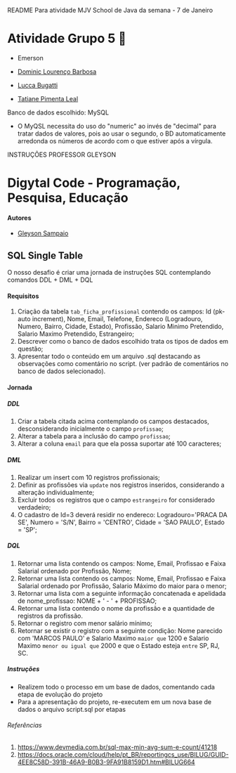 README Para atividade MJV School de Java da semana - 7 de Janeiro

# Atividade Grupo 5 :notebook:

- Emerson

- [Dominic Lourenço Barbosa](https://github.com/DomBarbosa8)

- [Lucca Bugatti](https://github.com/luccabugatti)

- [Tatiane Pimenta Leal](https://github.com/TatianePimentaLeal)

  

Banco de dados escolhido: MySQL

- O MyQSL necessita do uso do "numeric" ao invés de "decimal" para tratar dados de valores, pois ao usar o segundo, o BD automaticamente arredonda os números de acordo com o que estiver após a vírgula.

  





INSTRUÇÕES PROFESSOR GLEYSON

# Digytal Code - Programação, Pesquisa, Educação

#### Autores

- [Gleyson Sampaio](https://github.com/glysns)

## SQL Single Table

O nosso desafio é criar uma jornada de instruções SQL contemplando comandos DDL + DML + DQL

#### Requisitos

1. Criação da tabela `tab_ficha_profissional` contendo os campos: Id (pk-auto increment), Nome, Email, Telefone, Endereco (Logradouro, Numero, Bairro, Cidade, Estado), Profissão, Salario Minimo Pretendido, Salario Maximo Pretendido, Estrangeiro;
2. Descrever como o banco de dados escolhido trata os tipos de dados em questão;
3. Apresentar todo o conteúdo em um arquivo .sql destacando as observações como comentário no script. (ver padrão de comentários no banco de dados selecionado).

#### Jornada

##### DDL

1. Criar a tabela citada acima contemplando os campos destacados, desconsiderando inicialmente o campo `profissao`;
2. Alterar a tabela para a inclusão do campo `profissao`;
3. Alterar a coluna `email` para que ela possa suportar até 100 caracteres;

##### DML

1. Realizar um insert com 10 registros profissionais;
2. Definir as profissões via `update` nos registros inseridos, considerando a alteração individualmente;
3. Excluir todos os registros que o campo `estrangeiro` for considerado verdadeiro;
4. O cadastro de Id=3 deverá residir no endereco: Logradouro='PRACA DA SE', Numero = 'S/N', Bairro = 'CENTRO', Cidade = 'SAO PAULO', Estado = 'SP';

##### DQL

1. Retornar uma lista contendo os campos: Nome, Email, Profissao e Faixa Salarial ordenado por Profissão, Nome;
2. Retornar uma lista contendo os campos: Nome, Email, Profissao e Faixa Salarial ordenado por Profissão, Salario Máximo do maior para o menor;
3. Retornar uma lista com a seguinte informação concatenada e apelidada de nome_profissao: NOME + ' - ' + PROFISSAO;
4. Retornar uma lista contendo o nome da profissão e a quantidade de registros da profissão.
5. Retornar o registro com menor salário mínimo;
6. Retornar se existir o registro com a seguinte condição: Nome parecido com 'MARCOS PAULO' e Salario Maximo `maior que` 1200 e Salario Maximo `menor ou igual que` 2000 e que o Estado esteja `entre` SP, RJ, SC.

##### Instruções

- Realizem todo o processo em um base de dados, comentando cada etapa de evolução do projeto
- Para a apresentação do projeto, re-executem em um nova base de dados o arquivo script.sql por etapas

###### Referências

1. https://www.devmedia.com.br/sql-max-min-avg-sum-e-count/41218
2. https://docs.oracle.com/cloud/help/pt_BR/reportingcs_use/BILUG/GUID-4EE8C58D-391B-46A9-B0B3-9FA91B8159D1.htm#BILUG664
